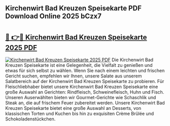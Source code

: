 ## Kirchenwirt Bad Kreuzen Speisekarte PDF Download Online 2025 bCzx7

# <h2><a href="http://gccb9a.nevu.top/?p=Kirchenwirt+Bad+Kreuzen+Speisekarte">🔗 👉🔴 Kirchenwirt Bad Kreuzen Speisekarte 2025 PDF</a></h2>

[![Kirchenwirt Bad Kreuzen Speisekarte 2025 PDF](https://i.imgur.com/dBaPXMq.png)](http://gccb9a.nevu.top/?p=Kirchenwirt+Bad+Kreuzen+Speisekarte)
Die Kirchenwirt Bad Kreuzen Speisekarte ist eine Gelegenheit, die Vielfalt zu genießen und etwas für sich selbst zu wählen. Wenn Sie nach einem leichten und frischen Gericht suchen, empfehlen wir Ihnen, unsere Salate aus unserem Salatbereich auf der Kirchenwirt Bad Kreuzen Speisekarte zu probieren. Für Fleischliebhaber bietet unsere Kirchenwirt Bad Kreuzen Speisekarte eine große Auswahl an Gerichten: Rindfleisch, Schweinefleisch, Huhn und Fisch. Unseren Auserwählten bieten wir Gourmet-Gerichte wie Schaschlik und Steak an, die auf frischem Feuer zubereitet werden. Unsere Kirchenwirt Bad Kreuzen Speisekarte bietet eine große Auswahl an Desserts, von klassischen Torten und Kuchen bis hin zu exquisiten Crème Brûlée und Schokoladenstückchen.
